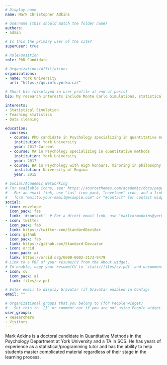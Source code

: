```yaml
---
# Display name
name: Mark Christopher Adkins

# Username (this should match the folder name)
authors:
- admin

# Is this the primary user of the site?
superuser: true

# Role/position
role: PhD Candidate

# Organizations/Affiliations
organizations:
- name: York University
  url: "https://qm.info.yorku.ca/"

# Short bio (displayed in user profile at end of posts)
bio: My research interests include Monte Carlo Simulations, statistical consulting, and statistical pedagogy.

interests:
- Statistical Simulation
- Teaching statistics
- Data cleaning

education:
  courses:
  - course: PhD candidate in Psychology specializing in quantitative methods
    institution: York University
    year: 2017-Current
  - course: MA in Psychology specializing in quantitative methods
    institution: York University
    year: 2017
  - course: BA in Psychology with High honours, minoring in philosophy and computer science
    institution: University of Regina
    year: 2015

# Social/Academic Networking
# For available icons, see: https://sourcethemes.com/academic/docs/page-builder/#icons
#   For an email link, use "fas" icon pack, "envelope" icon, and a link in the
#   form "mailto:your-email@example.com" or "#contact" for contact widget.
social:
- icon: envelope
  icon_pack: fas
  link: '#contact'  # For a direct email link, use "mailto:madkins@yorku.ca".
- icon: twitter
  icon_pack: fab
  link: https://twitter.com/StandardDevi8er
- icon: github
  icon_pack: fab
  link: https://github.com/Standard-Deviator
- icon: orcid
  icon_pack: ai
  link: https://orcid.org/0000-0002-3173-9479
# Link to a PDF of your resume/CV from the About widget.
# To enable, copy your resume/CV to `static/files/cv.pdf` and uncomment the lines below.
- icon: cv
  icon_pack: ai
  link: files/cv.pdf

# Enter email to display Gravatar (if Gravatar enabled in Config)
email: ""

# Organizational groups that you belong to (for People widget)
#   Set this to `[]` or comment out if you are not using People widget.
user_groups:
- Researchers
- Visitors
---
```


Mark Adkins is a doctoral candidate in Quantitative Methods in the Psychology Department at York University and a TA in SCS. He has years of experience as a statistical/programming tutor and has the ability to help students master complicated material regardless of their stage in the learning process.
